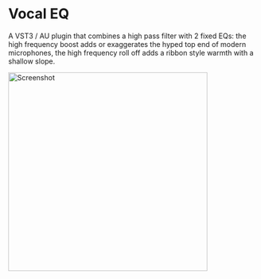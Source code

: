 # Vocal EQ

A VST3 / AU plugin that combines a high pass filter with 2 fixed EQs: the high frequency boost adds or exaggerates the hyped top end of modern microphones, the high frequency roll off adds a ribbon style warmth with a shallow slope.

<img width="400" alt="Screenshot" src="https://user-images.githubusercontent.com/96809882/147630817-e89a2e39-bc80-44e7-b218-871254d406fe.png">
